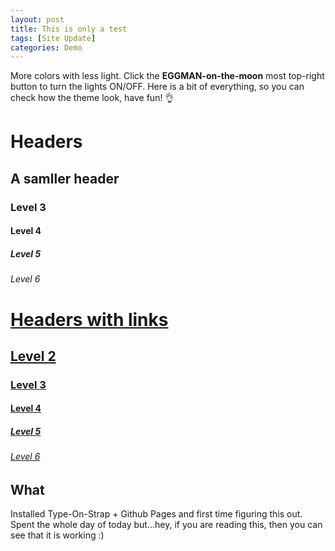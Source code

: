 ```yaml
---
layout: post
title: This is only a test
tags: [Site Update]
categories: Demo
---
```


More colors with less light. Click the **EGGMAN-on-the-moon** most top-right button to turn the lights ON/OFF.
Here is a bit of everything, so you can check how the theme look, have fun! 👌


# Headers
## A samller header
### Level 3
#### Level 4
##### Level 5
###### Level 6
 
# [Headers with links](http://localhost)
## [Level 2](http://localhost)
### [Level 3](http://localhost)
#### [Level 4](http://localhost)
##### [Level 5](http://localhost) 
###### [Level 6](http://localhost)

## What
Installed Type-On-Strap + Github Pages and first time figuring this out. Spent the whole day of today but...hey, if you are reading this, then you can see that it is working :)